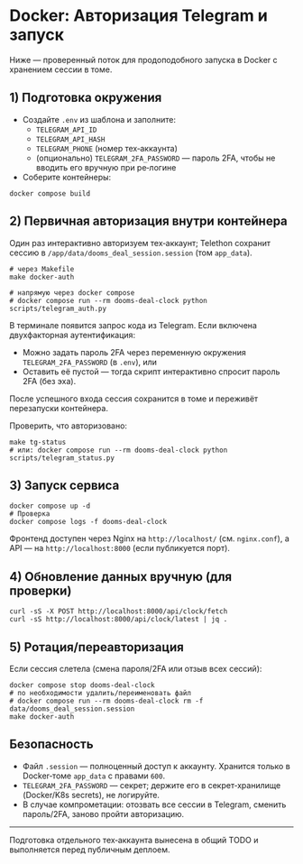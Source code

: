 # Docker: Авторизация Telegram и запуск

Ниже — проверенный поток для продоподобного запуска в Docker c хранением сессии в томе.

## 1) Подготовка окружения

- Создайте `.env` из шаблона и заполните:
  - `TELEGRAM_API_ID`
  - `TELEGRAM_API_HASH`
  - `TELEGRAM_PHONE` (номер тех‑аккаунта)
  - (опционально) `TELEGRAM_2FA_PASSWORD` — пароль 2FA, чтобы не вводить его вручную при ре‑логине
- Соберите контейнеры:

```
docker compose build
```

## 2) Первичная авторизация внутри контейнера

Один раз интерактивно авторизуем тех‑аккаунт; Telethon сохранит сессию в `/app/data/dooms_deal_session.session` (том `app_data`).

```
# через Makefile
make docker-auth

# напрямую через docker compose
# docker compose run --rm dooms-deal-clock python scripts/telegram_auth.py
```

В терминале появится запрос кода из Telegram. Если включена двухфакторная аутентификация:

- Можно задать пароль 2FA через переменную окружения `TELEGRAM_2FA_PASSWORD` (в `.env`), или
- Оставить её пустой — тогда скрипт интерактивно спросит пароль 2FA (без эха).

После успешного входа сессия сохранится в томе и переживёт перезапуски контейнера.

Проверить, что авторизовано:

```
make tg-status
# или: docker compose run --rm dooms-deal-clock python scripts/telegram_status.py
```

## 3) Запуск сервиса

```
docker compose up -d
# Проверка
docker compose logs -f dooms-deal-clock
```

Фронтенд доступен через Nginx на `http://localhost/` (см. `nginx.conf`), а API — на `http://localhost:8000` (если публикуется порт).

## 4) Обновление данных вручную (для проверки)

```
curl -sS -X POST http://localhost:8000/api/clock/fetch
curl -sS http://localhost:8000/api/clock/latest | jq .
```

## 5) Ротация/переавторизация

Если сессия слетела (смена пароля/2FA или отзыв всех сессий):

```
docker compose stop dooms-deal-clock
# по необходимости удалить/переименовать файл
# docker compose run --rm dooms-deal-clock rm -f data/dooms_deal_session.session
make docker-auth
```

## Безопасность

- Файл `.session` — полноценный доступ к аккаунту. Хранится только в Docker‑томе `app_data` с правами `600`.
- `TELEGRAM_2FA_PASSWORD` — секрет; держите его в секрет‑хранилище (Docker/K8s secrets), не логируйте.
- В случае компрометации: отозвать все сессии в Telegram, сменить пароль/2FA, заново пройти авторизацию.

***

Подготовка отдельного тех‑аккаунта вынесена в общий TODO и выполняется перед публичным деплоем.
